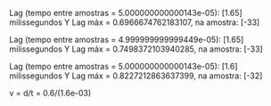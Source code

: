 Lag (tempo entre amostras = 5.000000000000143e-05): [1.65] milissegundos
Y Lag máx = 0.6966674762183107, na amostra: [-33]

Lag (tempo entre amostras = 4.999999999999449e-05): [1.65] milissegundos
Y Lag máx = 0.7498372103940285, na amostra: [-33]

Lag (tempo entre amostras = 5.000000000000143e-05): [1.6] milissegundos
Y Lag máx = 0.8227212863637399, na amostra: [-32]

v = d/t = 0.6/(1.6e-03)